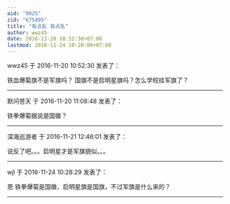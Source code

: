 ```yaml
---
aid: "9025"
zid: "675495"
title: "有点乱 有点乱"
author: wwz45
date: 2016-11-20 10:52:30+07:00
lastmod: 2016-11-24 10:28:00+07:00
---
```


wwz45 于 2016-11-20 10:52:30 发表了：

铁血爆菊旗不是军旗吗？ 国旗不是启明星旗吗？怎么学校挂军旗了？

---

默问苍天 于 2016-11-20 11:08:48 发表了：

铁拳爆菊据说是国徽？

---

深海巡游者 于 2016-11-21 12:46:01 发表了：

说反了吧。。。启明星才是军旗貌似。。。

---

wjl 于 2016-11-24 10:28:29 发表了：

恩 铁拳爆菊是国徽，启明星旗是国旗，不过军旗是什么来的？

---
